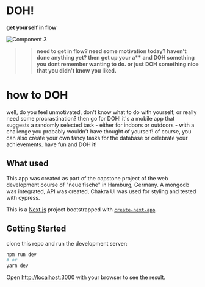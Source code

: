 
# DOH! 
__get yourself in flow__

![Component 3](https://user-images.githubusercontent.com/79257621/143784703-d25db6b6-f64f-4961-9dd4-d6cf9abc5585.jpg)


>> __need to get in flow? need some motivation today? haven't done anything yet? then get up your a**__
>> __and DOH something you dont remember wanting to do. or just__
>> __DOH something nice that you didn't know you liked.__

 

# how to DOH

well, do you feel unmotivated, don't know what to do with yourself, or really need some procrastination? then go for DOH! it's a mobile app that suggests a randomly selected task - either for indoors or outdoors - with a challenge you probably wouldn't have thought of yourself! of course, you can also create your own fancy tasks for the database or celebrate your achievements. have fun and DOH it!

## What used

This app was created as part of the capstone project of the web development course of "neue fische" in Hamburg, Germany. 
A mongodb was integrated, API was created, Chakra UI was used for styling and tested with cypress.

This is a [Next.js](https://nextjs.org/) project bootstrapped with [`create-next-app`](https://github.com/vercel/next.js/tree/canary/packages/create-next-app).

## Getting Started
clone this repo
and
run the development server:

```bash
npm run dev
# or
yarn dev
```

Open [http://localhost:3000](http://localhost:3000) with your browser to see the result.

